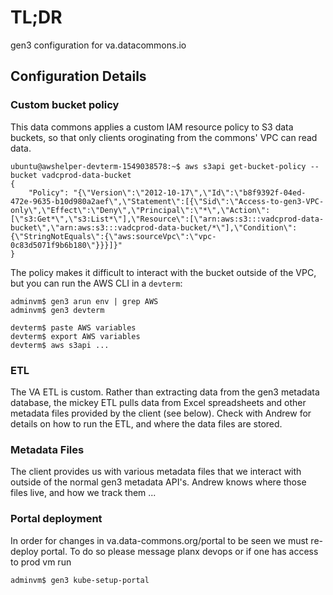 # TL;DR

gen3 configuration for va.datacommons.io

## Configuration Details

### Custom bucket policy

This data commons applies a custom IAM resource policy to S3 data buckets, so that
only clients oroginating from the commons' VPC can read data.

```
ubuntu@awshelper-devterm-1549038578:~$ aws s3api get-bucket-policy --bucket vadcprod-data-bucket
{
    "Policy": "{\"Version\":\"2012-10-17\",\"Id\":\"b8f9392f-04ed-472e-9635-b10d980a2aef\",\"Statement\":[{\"Sid\":\"Access-to-gen3-VPC-only\",\"Effect\":\"Deny\",\"Principal\":\"*\",\"Action\":[\"s3:Get*\",\"s3:List*\"],\"Resource\":[\"arn:aws:s3:::vadcprod-data-bucket\",\"arn:aws:s3:::vadcprod-data-bucket/*\"],\"Condition\":{\"StringNotEquals\":{\"aws:sourceVpc\":\"vpc-0c83d5071f9b6b180\"}}}]}"
}

```

The policy makes it difficult to interact with the bucket outside of the VPC,
but you can run the AWS CLI in a `devterm`:

```
adminvm$ gen3 arun env | grep AWS
adminvm$ gen3 devterm

devterm$ paste AWS variables
devterm$ export AWS variables
devterm$ aws s3api ...
```

### ETL

The VA ETL is custom.  Rather than extracting data from
the gen3 metadata database, the mickey ETL pulls data from
Excel spreadsheets and other metadata files provided by the client
(see below).  Check with Andrew for details on how to run the ETL,
and where the data files are stored.


### Metadata Files

The client provides us with various metadata files that we interact
with outside of the normal gen3 metadata API's.  Andrew knows where
those files live, and how we track them ...

### Portal deployment

In order for changes in va.data-commons.org/portal to be seen we must
re-deploy portal. To do so please message planx devops or if one has 
access to prod vm run 

```
adminvm$ gen3 kube-setup-portal
```